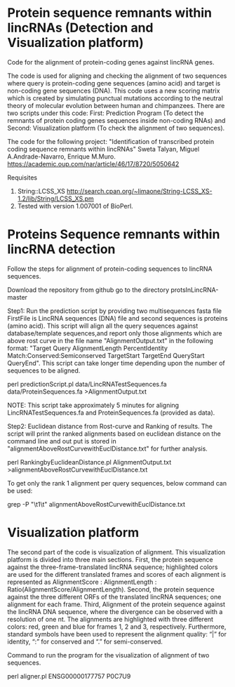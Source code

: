 # Protein sequence remnants within lincRNAs (Detection and Visualization platform)

Code for the alignment of protein-coding genes against lincRNA genes.

The code is used for aligning and checking the alignment of two sequences where query is protein-coding gene sequences (amino acid) and target is non-coding gene sequences (DNA). This code uses a new scoring matrix which is created by simulating punctual mutations according to the neutral theory of molecular evolution between human and chimpanzees. There are two scripts under this code: First: Prediction Program (To detect the remnants of protein coding genes sequences inside non-coding RNAs) and Second: Visualization platform (To check the alignment of two sequences).


The code for the following project:
"Identification of transcribed protein coding sequence remnants within lincRNAs"
Sweta Talyan, Miguel A.Andrade-Navarro, Enrique M.Muro.
https://academic.oup.com/nar/article/46/17/8720/5050642



 Requisites
1.  String::LCSS_XS
http://search.cpan.org/~limaone/String-LCSS_XS-1.2/lib/String/LCSS_XS.pm
2. Tested with version 1.007001 of BioPerl.


# Proteins Sequence remnants within lincRNA detection

Follow the steps for alignment of protein-coding sequences to lincRNA sequences.

Download the repository from github
go to the directory protsInLincRNA-master 

Step1: Run the prediction script by providing two multisequences fasta file FirstFile is LincRNA sequences (DNA) file and second sequences is proteins (amino acid). This script will align all the query sequences against database/template sequences,and report only those alignments which are above rost curve in the file name "AlignmentOutput.txt" in the following format: "Target	Query	AlignmentLength	PercentIdentity	Match:Conserved:Semiconserved	TargetStart	TargetEnd	QueryStart	QueryEnd". This script can take longer time depending upon the number of sequences to be aligned.

perl predictionScript.pl data/LincRNATestSequences.fa data/ProteinSequences.fa >AlignmentOutput.txt

NOTE: This script take approximately 5 minutes for aligning LincRNATestSequences.fa and ProteinSequences.fa (provided as data).

Step2: Euclidean distance from Rost-curve and Ranking of results. The script will print the ranked alignments based on euclidean distance on the command line and out put is stored in "alignmentAboveRostCurvewithEuclDistance.txt" for further analysis.

perl RankingbyEuclideanDistance.pl AlignmentOutput.txt >alignmentAboveRostCurvewithEuclDistance.txt

To get only the rank 1 alignment per query sequences, below command can be used:

grep -P "\t1\t" alignmentAboveRostCurvewithEuclDistance.txt


# Visualization platform

The second part of the code is visualization of alignment. This visualization platform is divided into three main sections. First, the protein sequence against the three-frame-translated lincRNA sequence; highlighted colors are used for the different translated frames and scores of each alignment is represented as AlignmentScore : AlignmentLength : Ratio(AlignmentScore/AlignmentLength). Second, the protein sequence against the three different ORFs of the translated lincRNA sequences; one alignment for each frame. Third, Alignment of the protein sequence against the lincRNA DNA sequence, where the divergence can be observed with a resolution of one nt.
The alignments are highlighted with three different colors: red, green and blue for frames 1, 2 and 3, respectively. Furthermore, standard symbols have been used to represent the alignment quality: “|” for identity, “:” for conserved  and “.” for semi-conserved. 

Command to run the program for the visualization of alignment of two sequences.

perl aligner.pl ENSG00000177757 P0C7U9

